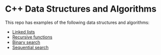 # C++ Data Structures and Algorithms
This repo has examples of the following data structures and algorithms:
- [Linked lists](main.cpp)
- [Recursive functions](recursive_functions.cpp)
- [Binary search](binary_search.cpp)
- [Sequential search](sequential_search.cpp)
